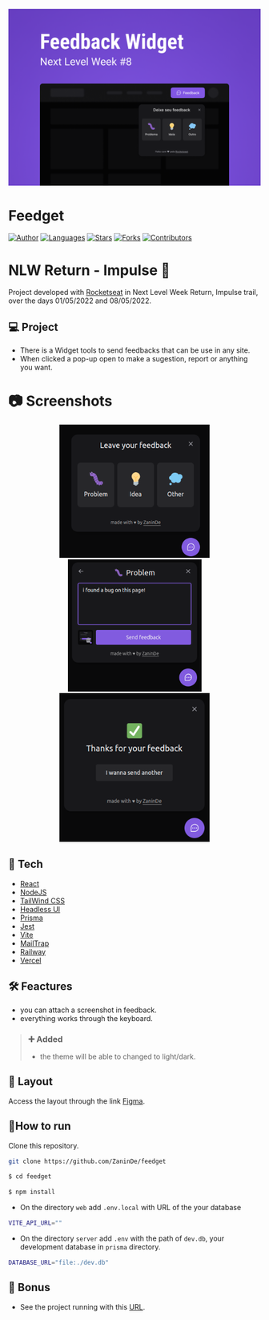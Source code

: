 <p align="center" >
    <img alt="folder" src="./.github/folder.png" width="600">
</p>
<p aling="center">

# Feedget

[![Author](https://img.shields.io/badge/author-ZaninDe-ff9000?style=flat-square)](https://github.com/ZaninDe)
[![Languages](https://img.shields.io/github/languages/count/ZaninDe/feedget?color=%23ff9000&style=flat-square)](#)
[![Stars](https://img.shields.io/github/stars/ZaninDe/feedget?color=ff9000&style=flat-square)](https://github.com/ZaninDe/feedget/stargazers)
[![Forks](https://img.shields.io/github/forks/ZaninDe/feedget?color=%23ff9000&style=flat-square)](https://github.com/ZaninDe/feedget/network/members)
[![Contributors](https://img.shields.io/github/contributors/ZaninDe/feedget?color=ff9000&style=flat-square)](https://github.com/ZaninDe/feedget/graphs/contributors)

# NLW Return - Impulse 🚀
Project developed with [Rocketseat](https://www.rocketseat.com.br/) in Next Level Week Return, Impulse trail, over the days 01/05/2022 and 08/05/2022.

## 💻 Project
- There is a Widget tools to send feedbacks that can be use in any site.
- When clicked a pop-up open to make a sugestion, report or anything you want.

# :camera: Screenshots
<div align="center">
   <img src="./.github/options.png" width="300">
   <img src="./.github/describeBug.png" width="267px">
   <img src="./.github/successMessage.png" width="300">
</div>

## 🧪 Tech
- [React](https://reactjs.org/)
- [NodeJS](https://nodejs.org/en/)
- [TailWind CSS](https://tailwindcss.com/)
- [Headless UI](https://headlessui.dev/)
- [Prisma](https://www.prisma.io/)
- [Jest](https://jestjs.io/)
- [Vite](https://vitejs.dev/)
- [MailTrap](https://mailtrap.io/)
- [Railway](https://railway.app/)
- [Vercel](https://vercel.com/)

## 🛠️ Feactures
- you can attach a screenshot in feedback.
- everything works through the keyboard.
> ### ➕ Added
> - the theme will be able to changed to light/dark.

## 🔮 Layout
Access the layout through the link [Figma](https://www.figma.com/community/file/1102912516166573468).

## 📄How to run
Clone this repository.
```bash
git clone https://github.com/ZaninDe/feedget
```
```bash
$ cd feedget
```

```bash
$ npm install
```
- On the directory `web` add `.env.local` with URL of the your database
```bash
VITE_API_URL=""
```
- On the directory `server` add `.env` with the path of `dev.db`, your development database in `prisma` directory.
```bash
DATABASE_URL="file:./dev.db"
```
## 💭 Bonus
- See the project running with this [URL](https://feedget-zaninde.vercel.app/).
